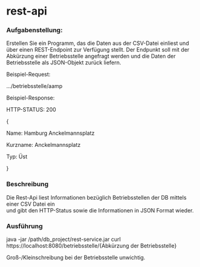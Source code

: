 # rest-api

<h3> Aufgabenstellung: </h3>

Erstellen Sie ein Programm, das die Daten aus der CSV-Datei einliest und über einen REST-Endpoint zur Verfügung stellt. Der Endpunkt soll mit der Abkürzung einer Betriebsstelle angefragt werden und die Daten der Betriebsstelle als JSON-Objekt zurück liefern. <br>


<p> Beispiel-Request:

.../betriebsstelle/aamp

Beispiel-Response:

HTTP-STATUS: 200

{

  Name: Hamburg Anckelmannsplatz      

  Kurzname: Anckelmannsplatz  

  Typ: Üst

}
</p>

<h3> Beschreibung  </h3>
Die Rest-Api liest Informationen bezüglich Betriebsstellen der DB mittels einer CSV Datei ein <br>
und gibt den HTTP-Status sowie die Informationen in JSON Format wieder.

<h3> Ausführung  </h3>
java -jar /path/db_project/rest-service.jar
curl https://localhost:8080/betriebsstelle/{Abkürzung der Betriebsstelle} <br>

Groß-/Kleinschreibung bei der Betriebsstelle unwichtig.
